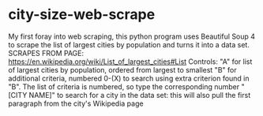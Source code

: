 # city-size-web-scrape
My first foray into web scraping, this python program uses Beautiful Soup 4 to scrape the list of largest cities by population and turns it into a data set.
SCRAPES FROM PAGE: https://en.wikipedia.org/wiki/List_of_largest_cities#List
Controls:
"A" for list of largest cities by population, ordered from largest to smallest
"B" for additional criteria, numbered
0-(X) to search using extra criterion found in "B". The list of criteria is numbered, so type the corresponding number
"[CITY NAME]" to search for a city in the data set: this will also pull the first paragraph from the city's Wikipedia page
